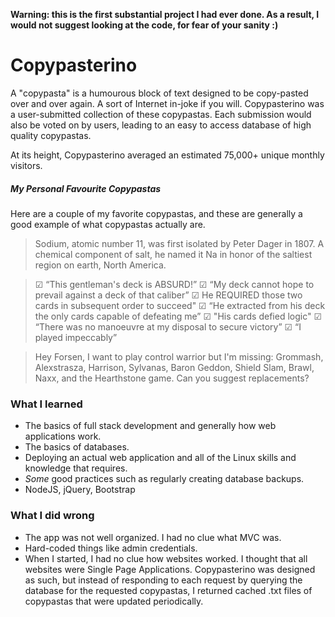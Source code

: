 **Warning: this is the first substantial project I had ever done. As a result, I would not suggest looking at the code, for fear of your sanity :)**

# Copypasterino
A "copypasta" is a humourous block of text designed to be copy-pasted over and over again. A sort of Internet in-joke if you will.  Copypasterino was a user-submitted collection of these copypastas. Each submission would also be voted on by users, leading to an easy to access database of high quality copypastas. 

At its height, Copypasterino averaged an estimated 75,000+ unique monthly visitors.

##### My Personal Favourite Copypastas
Here are a couple of my favorite copypastas, and these are generally a good example of what copypastas actually are. 

>Sodium, atomic number 11, was first isolated by Peter Dager in 1807. A chemical component of salt, he named it Na in honor of the saltiest region on earth, North America.

> ☑ “This gentleman's deck is ABSURD!” ☑ “My deck cannot hope to prevail against a deck of that caliber” ☑ He REQUIRED those two cards in subsequent order to succeed" ☑ “He extracted from his deck the only cards capable of defeating me” ☑ "His cards defied logic" ☑ “There was no manoeuvre at my disposal to secure victory” ☑ “I played impeccably”
    
> Hey Forsen, I want to play control warrior but I'm missing: Grommash, Alexstrasza, Harrison, Sylvanas, Baron Geddon, Shield Slam, Brawl, Naxx, and the Hearthstone game. Can you suggest replacements?

### What I learned
- The basics of full stack development and generally how web applications work. 
- The basics of databases.
- Deploying an actual web application and all of the Linux skills and knowledge that requires.
- *Some* good practices such as regularly creating database backups. 
- NodeJS, jQuery, Bootstrap

### What I did wrong
- The app was not well organized. I had no clue what MVC was.
- Hard-coded things like admin credentials. 
- When I started, I had no clue how websites worked. I thought that all websites were Single Page Applications. Copypasterino was designed as such, but instead of responding to each request by querying the database for the requested copypastas, I returned cached .txt files of copypastas that were updated periodically. 

